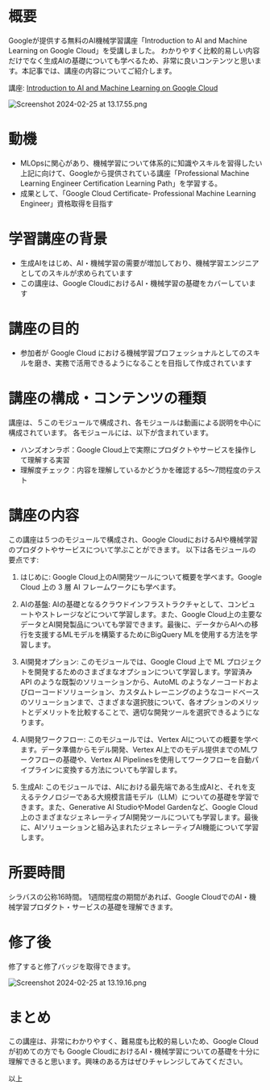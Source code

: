 <!--
title:   Google のAI機械学習講座「Introduction to AI and Machine Learning on Google Cloud」の概要
tags:    AI,MachineLearning,googlecloud
id:      52689ee5c748b33fa168
private: false
-->
# 概要

Googleが提供する無料のAI機械学習講座「Introduction to AI and Machine Learning on Google Cloud」を受講しました。
わかりやすく比較的易しい内容だけでなく生成AIの基礎についても学べるため、非常に良いコンテンツと思います。本記事では、講座の内容についてご紹介します。

講座: [Introduction to AI and Machine Learning on Google Cloud](https://partner.cloudskillsboost.google/paths/84/course_templates/593?locale=en)

![Screenshot 2024-02-25 at 13.17.55.png](https://qiita-image-store.s3.ap-northeast-1.amazonaws.com/0/55793/186868ce-64c6-ca4d-b76e-72172946af68.png)


# 動機

- MLOpsに関心があり、機械学習について体系的に知識やスキルを習得したい
上記に向けて、Googleから提供されている講座「Professional Machine Learning Engineer Certification Learning Path」を学習する。
- 成果として、「Google Cloud Certificate- Professional Machine Learning Engineer」資格取得を目指す


# 学習講座の背景

- 生成AIをはじめ、AI・機械学習の需要が増加しており、機械学習エンジニアとしてのスキルが求められています
- この講座は、Google CloudにおけるAI・機械学習の基礎をカバーしています


# 講座の目的

- 参加者が Google Cloud における機械学習プロフェッショナルとしてのスキルを磨き、実務で活用できるようになることを目指して作成されています


# 講座の構成・コンテンツの種類

講座は、５このモジュールで構成され、各モジュールは動画による説明を中心に構成されています。
各モジュールには、以下が含まれています。

- ハンズオンラボ：Google Cloud上で実際にプロダクトやサービスを操作して理解する実習
- 理解度チェック：内容を理解しているかどうかを確認する5〜7問程度のテスト


# 講座の内容

この講座は５つのモジュールで構成され、Google CloudにおけるAIや機械学習のプロダクトやサービスについて学ぶことができます。
以下は各モジュールの要点です:

1. はじめに:
Google Cloud上のAI開発ツールについて概要を学べます。Google Cloud 上の 3 層 AI フレームワークにも学べます。

2. AIの基盤:
AIの基礎となるクラウドインフラストラクチャとして、コンピュートやストレージなどについて学習します。また、Google Cloud上の主要なデータとAI開発製品についても学習できます。最後に、データからAIへの移行を支援するMLモデルを構築するためにBigQuery MLを使用する方法を学習します。

3. AI開発オプション:
このモジュールでは、Google Cloud 上で ML プロジェクトを開発するためのさまざまなオプションについて学習します。学習済み API のような既製のソリューションから、AutoML のようなノーコードおよびローコードソリューション、カスタムトレーニングのようなコードベースのソリューションまで、さまざまな選択肢について、各オプションのメリットとデメリットを比較することで、適切な開発ツールを選択できるようになります。

4. AI開発ワークフロー:
このモジュールでは、Vertex AIについての概要を学べます。データ準備からモデル開発、Vertex AI上でのモデル提供までのMLワークフローの基礎や、Vertex AI Pipelinesを使用してワークフローを自動パイプラインに変換する方法についても学習します。

5. 生成AI:
このモジュールでは、AIにおける最先端である生成AIと、それを支えるテクノロジーである大規模言語モデル（LLM）についての基礎を学習できます。また、Generative AI StudioやModel Gardenなど、Google Cloud上のさまざまなジェネレーティブAI開発ツールについても学習します。最後に、AIソリューションと組み込まれたジェネレーティブAI機能について学習します。


# 所要時間
シラバスの公称16時間。
1週間程度の期間があれば、Google CloudでのAI・機械学習プロダクト・サービスの基礎を理解できます。


# 修了後
修了すると修了バッジを取得できます。

![Screenshot 2024-02-25 at 13.19.16.png](https://qiita-image-store.s3.ap-northeast-1.amazonaws.com/0/55793/394bfaee-f45c-f959-2fb0-e5329140e742.png)

# まとめ
この講座は、非常にわかりやすく、難易度も比較的易しいため、Google Cloudが初めての方でも Google CloudにおけるAI・機械学習についての基礎を十分に理解できると思います。興味のある方はぜひチャレンジしてみてください。

以上